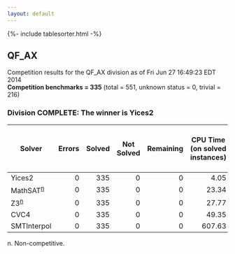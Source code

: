 ```yaml
---
layout: default
---
```

{%- include tablesorter.html -%}

## QF_AX



Competition results for the QF_AX division as of Fri Jun 27 16:49:23 EDT 2014
<br/>**Competition benchmarks = 335** (total = 551, unknown status = 0, trivial = 216)

### Division COMPLETE: The winner is Yices2



<table id="sequential" class="result sorted">
<thead>
<tr>
<th class="center">Solver</th><th class="center">Errors</th>
<th class="center">Solved</th>
<th class="center">Not Solved</th>
<th class="center">Remaining</th>
<th class="center">CPU Time (on solved instances)</th>
<th class="center">Weighted Medal Score (weight =  2.525)</th>
</tr>
</thead>
<tr>
<td>Yices2</td>
<td align="right">0</td>
<td align="right">335</td>
<td align="right">0</td>
<td align="right">0</td>
<td align="right">      4.05</td>
<td align="right"> 2.525</td>
</tr>
<tr>
<td><span class="non-competing-grey">MathSAT<sup><a href="#fn">n</a></sup></span></td>
<td align="right">0</td>
<td align="right">335</td>
<td align="right">0</td>
<td align="right">0</td>
<td align="right">     23.34</td>
<td align="right"> 2.525</td>
</tr>
<tr>
<td><span class="non-competing-grey">Z3<sup><a href="#fn">n</a></sup></span></td>
<td align="right">0</td>
<td align="right">335</td>
<td align="right">0</td>
<td align="right">0</td>
<td align="right">     27.77</td>
<td align="right"> 2.525</td>
</tr>
<tr>
<td>CVC4</td>
<td align="right">0</td>
<td align="right">335</td>
<td align="right">0</td>
<td align="right">0</td>
<td align="right">     49.35</td>
<td align="right"> 2.525</td>
</tr>
<tr>
<td>SMTInterpol</td>
<td align="right">0</td>
<td align="right">335</td>
<td align="right">0</td>
<td align="right">0</td>
<td align="right">    607.63</td>
<td align="right"> 2.525</td>
</tr>
</table>

<span id="fn"> n. Non-competitive.</span>
